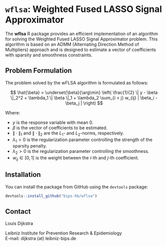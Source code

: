 # `wflsa`: Weighted Fused LASSO Signal Approximator

The **wflsa** R package provides an efficient implementation of an algorithm for solving the Weighted Fused LASSO Signal Approximator problem. This algorithm is based on an ADMM (Alternating Direction Method of Multipliers) approach and is designed to estimate a vector of coefficients with sparsity and smoothness constraints.

## Problem Formulation

The problem solved by the wFLSA algorithm is formulated as follows:

$$ \hat{\beta} = \underset{\beta}{\arg\min} \left( \frac{1}{2} \| y - \beta \|_2^2 + \lambda_1 \| \beta \|_1 + \lambda_2 \sum_{i < j} w_{ij} | \beta_i - \beta_j | \right) $$

Where:
- $y$ is the response variable with mean 0.
- $\beta$ is the vector of coefficients to be estimated.
- $\| \cdot \|_1$ and $\| \cdot \|_2$ are the $L_1$- and $L_2$-norms, respectively.
- $\lambda_1 > 0$ is the regularization parameter controlling the strength of the sparsity penalty.
- $\lambda_2 > 0$ is the regularization parameter controlling the smoothness.
- $w_{ij} \in [0,1]$ is the weight between the $i$-th and $j$-th coefficient.

## Installation

You can install the package from GitHub using the `devtools` package:

```R
devtools::install_github("bips-hb/wflsa")
```
## Contact

Louis Dijkstra

Leibniz Institute for Prevention Research & Epidemiology  
E-mail: dijkstra (at) leibniz-bips.de